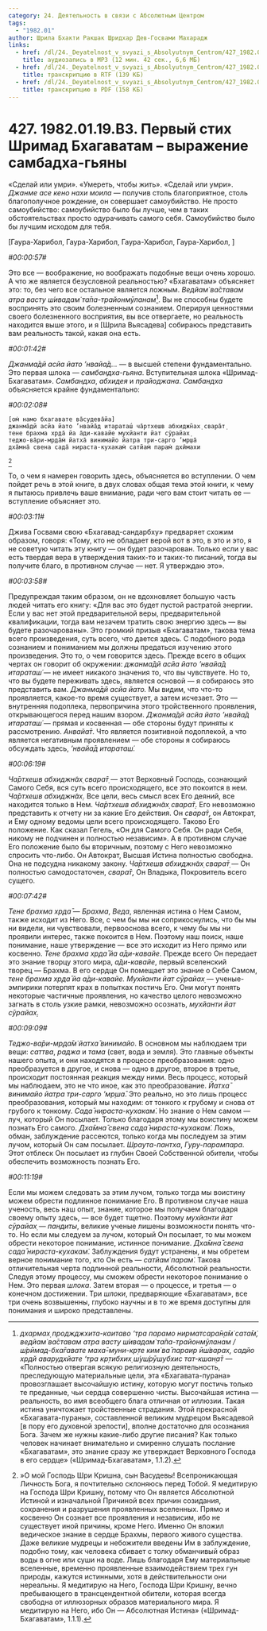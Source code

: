 ```yaml
---
category: 24. Деятельность в связи с Абсолютным Центром
tags:
  - "1982.01"
author: Шрила Бхакти Ракшак Шридхар Дев-Госвами Махарадж
links:
  - href: /dl/24._Deyatelnost_v_svyazi_s_Absolyutnym_Centrom/427_1982.01.19.B3_SridharMj_Pervyj_stih_Shrimad_Bhagavatam--vyrazhenie_sambadha-gjany.mp3
    title: аудиозапись в MP3 (12 мин. 42 сек., 6,6 МБ)
  - href: /dl/24._Deyatelnost_v_svyazi_s_Absolyutnym_Centrom/427_1982.01.19.B3_SridharMj_Pervyj_stih_Shrimad_Bhagavatam--vyrazhenie_sambadha-gjany.rtf
    title: транскрипцию в RTF (139 КБ)
  - href: /dl/24._Deyatelnost_v_svyazi_s_Absolyutnym_Centrom/427_1982.01.19.B3_SridharMj_Pervyj_stih_Shrimad_Bhagavatam--vyrazhenie_sambadha-gjany.pdf
    title: транскрипцию в PDF (158 КБ)
---
```


# 427. 1982.01.19.B3. Первый стих Шримад Бхагаватам – выражение самбадха-гьяны

«Сделай или умри». «Умереть, чтобы жить». «Сделай или умри». *Джанме асе кено нахи моила* — получив столь благоприятное, столь благополучное рождение, он совершает самоубийство. Не просто самоубийство: самоубийство было бы лучше, чем в таких обстоятельствах просто одурачивать самого себя. Самоубийство было бы лучшим исходом для тебя.

[Гаура-Харибол, Гаура-Харибол, Гаура-Харибол, Гаура-Харибол, ]

*#00:00:57#*

Это все — воображение, но воображать подобные вещи очень хорошо. А что же является безусловной реальностью? «Бхагаватам» объясняет это: то, без чего все остальное является ложным. *Ведйам̇ ва̄ставам атра васту ш́ивадам̇ та̄па-трайонмӯланам*[^_ftn1]. Вы не способны будете воспринять это своим болезненным сознанием. Оперируя ценностями своего болезненного восприятия, вы все отвергаете, но реальность находится выше этого, и я [Шрила Вьясадева] собираюсь представить вам реальность такой, какая она есть.

*#00:01:42#*

*Джанма̄дй асйа йато ’нвайа̄д…* — в высшей степени фундаментально. Это первая шлока — *самбандха-гьяна*. Вступительная шлока «Шримад-Бхагаватам». *Самбандха*, *абхидея* и *прайоджана*. *Самбандха* объясняется крайне фундаментально:

*#00:02:08#*

    [ом̇ намо бхагавате ва̄судева̄йа]
    джанма̄дй асйа йато ’нвайа̄д итараташ́ ча̄ртхешв абхиджн̃ах̣ свара̄т̣
    тене брахма хр̣да̄ йа а̄ди-кавайе мухйанти йат сӯрайах̣
    теджо-ва̄ри-мр̣да̄м̇ йатха̄ винимайо йатра три-сарго ’мр̣ша̄
    дха̄мна̄ свена сада̄ нираста-кухакам̇ сатйам̇ парам̇ дхӣмахи
[^_ftn2]

То, о чем я намерен говорить здесь, объясняется во вступлении. О чем пойдет речь в этой книге, в двух словах общая тема этой книги, к чему я пытаюсь привлечь ваше внимание, ради чего вам стоит читать ее — вступление объясняет это.

*#00:03:11#*

Джива Госвами свою «Бхагавад-сандарбху» предваряет схожим образом, говоря: «Тому, кто не обладает верой вот в это, в это и это, я не советую читать эту книгу — он будет разочарован. Только если у вас есть твердая вера в утверждения таких-то и таких-то писаний, тогда вы получите благо, в противном случае — нет. Я утверждаю это».

*#00:03:58#*

Предупреждая таким образом, он не вдохновляет большую часть людей читать его книгу: «Для вас это будет пустой растратой энергии. Если у вас нет этой предварительной веры, предварительной квалификации, тогда вам незачем тратить свою энергию здесь — вы будете разочарованы». Это громкий призыв «Бхагаватам», такова тема всего произведения, суть всего, что дается здесь. С подобного рода сознанием и пониманием мы должны предаться изучению этого произведения. Это то, о чем говорится здесь. Прежде всего в общих чертах он говорит об окружении: *джанма̄дй асйа йато ’нвайа̄д итараташ́* — не имеет никакого значения то, что вы чувствуете. Но то, что вы будете переживать здесь, является основой — я собираюсь это представить вам. *Джанма̄дй асйа йато.* Мы видим, что что-то проявляется, какое-то время существует, а затем исчезает. Это — внутренняя подоплека, первопричина этого тройственного проявления, открывающегося перед нашим взором. *Джанма̄дй асйа йато ’нвайа̄д итараташ́* — прямая и косвенная — обе стороны будут приняты к рассмотрению. *Анвайа̄т*. Что является позитивной подоплекой, а что является негативным проявлением — обе стороны я собираюсь обсуждать здесь, *’нвайа̄д итараташ́.*

*#00:06:19#*

*Ча̄ртхешв абхиджн̃ах̣ свара̄т̣* — этот Верховный Господь, сознающий Самого Себя, вся суть всего происходящего, все это покоится в нем. *Ча̄ртхешв абхиджн̃ах̣*. Все цели, весь смысл всех Его деяний, все находится только в Нем. *Ча̄ртхешв абхиджн̃ах̣ свара̄т̣*. Его невозможно представить к отчету ни за какие Его действия. Он *свара̄т̣*, он Автократ, и Ему одному ведомы цели всего происходящего. Таково Его положение. Как сказал Гегель, «Он для Самого Себя. Он ради Себя, никому не подчинен и полностью независим». А в противном случае Его положение было бы вторичным, поэтому с Него невозможно спросить что-либо. Он Автократ, Высшая Истина полностью свободна. Она не подсудна никакому закону. *Ча̄ртхешв абхиджн̃ах̣ свара̄т̣* — Он полностью самодостаточен, *свара̄т̣*, Он Владыка, Покровитель всего сущего.

*#00:07:42#*

*Тене брахма хр̣да̄* — *Брахма*, *Веда*, явленная истина о Нем Самом, также исходит из Него. Все, с чем бы мы ни соприкоснулись, что бы мы ни видели, ни чувствовали, первооснова всего, к чему бы мы ни проявили интерес, также покоится в Нем. Поэтому наш поиск, наше понимание, наше утверждение — все это исходит из Него прямо или косвенно. *Тене брахма хр̣да̄ йа а̄ди-кавайе*. Прежде всего Он передает это знание творцу этого мира, *а̄ди-кавайе*, первый вселенский творец — Брахма. В его сердце Он помещает это знание о Себе Самом, *тене брахма хр̣да̄ йа а̄ди-кавайе.* *Мухйанти йат сӯрайах̣* — ученые-эмпирики потерпят крах в попытках постичь Его. Они могут понять некоторые частичные проявления, но качество целого невозможно загнать в столь узкие рамки, невозможно осознать, *мухйанти йат сӯрайах̣.*

*#00:09:09#*

*Теджо-ва̄ри-мр̣да̄м̇ йатха̄ винимайо*. В основном мы наблюдаем три вещи: *саттва*, *раджа* и *тама* (свет, вода и земля). Это главные объекты нашего опыта, и они находятся в процессе преобразования: одно преобразуется в другое, и снова — одно в другое, второе в третье, происходит постоянная реакция между ними. Весь процесс, который мы наблюдаем, это не что иное, как это преобразование. *Йатха̄ винимайо йатра три-сарго ’мр̣ша̄*. Это реально, но это лишь процесс преобразования, который мы находим: от тонкого к грубому и снова от грубого к тонкому. *Сада̄ нираста-кухакам̇*. Но знание о Нем самом — луч, который Он посылает. Только благодаря этому мы воистину можем познать Его самого. *Дха̄мна̄ свена сада̄ нираста-кухакам̇*. Ложь, обман, заблуждение рассеются, только когда мы последуем за этим лучом, который Он сам посылает. *Шраута-пантха*, *Гуру-парампара*. Этот отблеск Он посылает из глубин Своей Собственной обители, чтобы обеспечить возможность познать Его.

*#00:11:19#*

Если мы можем следовать за этим лучом, только тогда мы воистину можем обрести подлинное понимание Его. В противном случае наша ученость, весь наш опыт, знание, которое мы получаем благодаря своему опыту здесь, — все будет тщетно. Поэтому *мухйанти йат сӯрайах̣* — *пандиты*, великие ученые лишены возможности понять что-то. Но если мы следуем за лучом, который Он посылает, то мы можем обрести некоторое понимание, истинное понимание. *Дха̄мна̄ свена сада̄ нираста-кухакам̇*. Заблуждения будут устранены, и мы обретем верное понимание того, кто Он есть — *сатйам̇ парам̇*. Такова отличительная черта подлинной реальности, Абсолютной реальности. Следуя этому процессу, мы сможем обрести некоторое понимание о Нем. Это первая *шлока*. Затем вторая — о процессе, и третья — о конечном достижении. Три *шлоки*, предваряющие «Бхагаватам», все три очень возвышенны, глубоко научны и в то же время доступны для понимания и широко представлены.



[^_ftn1]: *дхармах̣ проджджхита-каитаво ‘тра парамо нирматсара̄н̣а̄м̇ сата̄м̇, ведйам̇ ва̄ставам атра васту ш́ивадам̇ та̄па-трайонмӯланам / ш́рӣмад-бха̄гавате маха̄-муни-кр̣те ким̇ ва̄ параир ӣш́варах̣, садйо хр̣дй аварудхйате ‘тра кр̣тибхих̣ ш́уш́рӯшубхис тат-кшан̣а̄т* — «Полностью отвергая всякую религиозную деятельность, преследующую материальные цели, эта «Бхагавата-пурана» провозглашает высочайшую истину, которую могут постичь только те преданные, чьи сердца совершенно чисты. Высочайшая истина — реальность, во имя всеобщего блага отличная от иллюзии. Такая истина уничтожает тройственные страдания. Этой прекрасной «Бхагавата-пураны», составленной великим мудрецом Вьясадевой [в пору его духовной зрелости], вполне достаточно для осознания Бога. Зачем же нужны какие-либо другие писания? Как только человек начинает внимательно и смиренно слушать послание «Бхагаватам», это знание сразу же утверждает Верховного Господа в его сердце» («Шримад-Бхагаватам», 1.1.2).

[^_ftn2]: »О мой Господь Шри Кришна, сын Васудевы! Всепроникающая Личность Бога, я почтительно склоняюсь перед Тобой. Я медитирую на Господа Шри Кришну, потому что Он является Абсолютной Истиной и изначальной Причиной всех причин созидания, сохранения и разрушения проявленных вселенных. Прямо и косвенно Он сознает все проявления и независим, ибо не существует иной причины, кроме Него. Именно Он вложил ведическое знание в сердце Брахмы, первого живого существа. Даже великие мудрецы и небожители введены Им в заблуждение, подобно тому, как человека сбивает с толку обманчивый образ воды в огне или суши на воде. Лишь благодаря Ему материальные вселенные, временно проявленные взаимодействием трех гун природы, кажутся истинными, хотя в действительности они нереальны. Я медитирую на Него, Господа Шри Кришну, вечно пребывающего в трансцендентной обители, которая всегда свободна от иллюзорных образов материального мира. Я медитирую на Него, ибо Он — Абсолютная Истина» («Шримад-Бхагаватам», 1.1.1).

